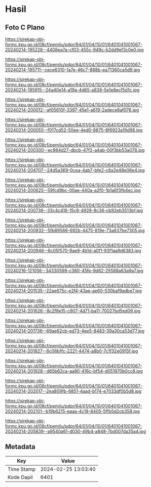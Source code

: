 # Hasil

## Foto C Plano

https://sirekap-obj-formc.kpu.go.id/08cf/pemilu/pdpr/64/01/04/10/01/6401041001067-20240214-195228--4408ea7a-cf03-455c-949c-b2dd9ef3c0e0.jpg

https://sirekap-obj-formc.kpu.go.id/08cf/pemilu/pdpr/64/01/04/10/01/6401041001067-20240214-195711--cece6310-1a7e-46c7-888b-ea71360ca5d9.jpg

https://sirekap-obj-formc.kpu.go.id/08cf/pemilu/pdpr/64/01/04/10/01/6401041001067-20240214-195915--24a40e14-a19a-4d65-a838-5e1e8ecf5d1c.jpg

https://sirekap-obj-formc.kpu.go.id/08cf/pemilu/pdpr/64/01/04/10/01/6401041001067-20240214-200012--af05610f-3397-45e1-a619-2adece8af076.jpg

https://sirekap-obj-formc.kpu.go.id/08cf/pemilu/pdpr/64/01/04/10/01/6401041001067-20240214-200055--f017cd52-50ee-4ed0-8875-8f6923a19d98.jpg

https://sirekap-obj-formc.kpu.go.id/08cf/pemilu/pdpr/64/01/04/10/01/6401041001067-20240214-200300--ec984d27-dbcb-47f2-a4ab-00f3bb53a078.jpg

https://sirekap-obj-formc.kpu.go.id/08cf/pemilu/pdpr/64/01/04/10/01/6401041001067-20240214-204707--24d5a369-0cea-4ab7-bfe2-c8a2e48e06e4.jpg

https://sirekap-obj-formc.kpu.go.id/08cf/pemilu/pdpr/64/01/04/10/01/6401041001067-20240214-200625--59fcd9bc-00ae-440a-a2f0-1b1a6f3fb4ec.jpg

https://sirekap-obj-formc.kpu.go.id/08cf/pemilu/pdpr/64/01/04/10/01/6401041001067-20240214-200738--33c4c416-15c6-4928-8c36-cb92eb3513bf.jpg

https://sirekap-obj-formc.kpu.go.id/08cf/pemilu/pdpr/64/01/04/10/01/6401041001067-20240214-200832--5fb89566-692b-4475-819e-73a637be7305.jpg

https://sirekap-obj-formc.kpu.go.id/08cf/pemilu/pdpr/64/01/04/10/01/6401041001067-20240214-200946--6c05f570-9ae9-4b1d-a0f1-93f1aa9d6383.jpg

https://sirekap-obj-formc.kpu.go.id/08cf/pemilu/pdpr/64/01/04/10/01/6401041001067-20240216-121056--34330599-c360-45fe-9d62-25588a63a9a7.jpg

https://sirekap-obj-formc.kpu.go.id/08cf/pemilu/pdpr/64/01/04/10/01/6401041001067-20240214-201535--22ae675c-e2f4-43ae-ae60-530baf9adbe7.jpg

https://sirekap-obj-formc.kpu.go.id/08cf/pemilu/pdpr/64/01/04/10/01/6401041001067-20240214-201626--8c2f8e15-c907-4d71-ba11-70027bd5ed09.jpg

https://sirekap-obj-formc.kpu.go.id/08cf/pemilu/pdpr/64/01/04/10/01/6401041001067-20240214-201736--69ae62cb-ed73-4ee5-8483-39a30ca53d77.jpg

https://sirekap-obj-formc.kpu.go.id/08cf/pemilu/pdpr/64/01/04/10/01/6401041001067-20240214-201827--6c06b1fc-2221-4474-a8b0-7c1f32e0915f.jpg

https://sirekap-obj-formc.kpu.go.id/08cf/pemilu/pdpr/64/01/04/10/01/6401041001067-20240214-201928--d65b62ca-aa80-416c-bf54-d051970b0cc8.jpg

https://sirekap-obj-formc.kpu.go.id/08cf/pemilu/pdpr/64/01/04/10/01/6401041001067-20240214-202017--2ea809fb-6851-4aad-b174-e7033df0b5d8.jpg

https://sirekap-obj-formc.kpu.go.id/08cf/pemilu/pdpr/64/01/04/10/01/6401041001067-20240214-202101--b19b6215-eaaa-4c19-8405-5ffb5d2cb358.jpg

https://sirekap-obj-formc.kpu.go.id/08cf/pemilu/pdpr/64/01/04/10/01/6401041001067-20240214-205839--a9540a61-d030-49b4-a848-7bd007da35a4.jpg


## Metadata

| Key        | Value               |
| ---------- | ------------------- |
| Time Stamp | 2024-02-25 13:03:40 |
| Kode Dapil | 6401                |



